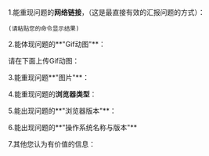 <!--
如果您是是需要汇报一个dao-style的问题，请确定以下这些重要的事项：
1.您汇报的话题在现有的issue列表中，没有重复相同的issue，包括open以及closed的issue列表。
您可以通过在issue列表中搜索相应的关键字来查找。如果找到了现有的相关issue，请在该issue下添加您的评论。

如果您怀疑自己提交的issue是一个bug，请对：1.自己的场景  2.bug的具体情况  3.bug的重现流程 进行详细的描述。

非常重要！请在Issue的标题中，添加尽可能精简详细的内容。
比如：线上环境/dropdown/chrome/显示区域有很多内容不对称blablabla

-->

1.能重现问题的**网络链接**，（这是最直接有效的汇报问题的方式）：

```
(请粘贴您的命令显示结果)
```

2.能体现问题的**"Gif动图"**：

请在下面上传Gif动图：


3.能重现问题**"图片"**：


4.能重现问题的**浏览器类型**：


5.能出现问题的**"浏览器版本"**：


6.能出现问题的**"操作系统名称与版本"**


7.其他您认为有价值的信息：



